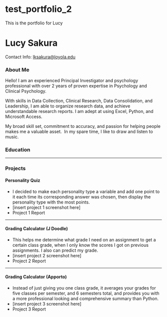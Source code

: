 # test_portfolio_2
This is the portfolio for Lucy
# Lucy Sakura
Contact Info: lksakura@loyola.edu
### About Me 
Hello! I am an experienced Principal Investigator and psychology professional with over 2 years of proven expertise in Psychology and Clinical Psychology. 

With skills in Data Collection, Clinical Research, Data Consolidation, and Leadership, I am able to organize research data, and achieve understandable research reports. I am adept at using Excel, Python, and Microsoft Access. 

My broad skill set, commitment to accuracy, and passion for helping people makes me a valuable asset.  In my spare time, I like to draw and listen to music. 

### Education 

***
### Projects

#### Personality Quiz
 - I decided to make each personality type a variable and add one point to it each time its corresponding answer was chosen, then display the personality type with the most points.
 - [insert project 1 screenshot here]
 - Project 1 Report
***
#### Grading Calculator (J Doodle) 
 - This helps me determine what grade I need on an assignment to get a certain class grade, when I only know the scores I got on previous assignments. I also can predict my grade.
 - [insert project 2 screenshot here]
 - Project 2 Report
***
#### Grading Calculator (Apporto) 
 - Instead of just giving you one class grade, it averages your grades for five classes per semester, and 6 semesters total, and provides you with a more professional looking and comprehensive summary than Python. 
 - [insert project 3 screenshot here]
 - Project 3 Report
